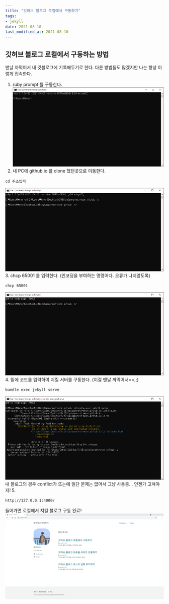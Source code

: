 ```yaml
---
title: "깃허브 블로그 로컬에서 구동하기"
tags: 
- jekyll
date: 2021-08-10
last_modified_at: 2021-08-10
---
```



## 깃허브 블로그 로컬에서 구동하는 방법

맨날 까먹어서 내 깃블로그에 기록해두기로 한다.
다른 방법들도 많겠지만 나는 항상 이렇게 접속한다.

1. ruby prompt 를 구동한다.
![img](/image/local_1.png)
2. 내 PC에 github.io 를 clone 했던곳으로 이동한다.
```
cd 주소입력
```
![img](/image/local_2.png)
3. chcp 65001 를 입력한다. (인코딩을 부여하는 명령어다. 오류가 나지않도록)
```
chcp 65001
```
![img](/image/local_3.png)
4. 밑에 코드를 입력하여 지킬 서버를 구동한다. (이걸 맨날 까먹어서==;;)
```
bundle exec jekyll serve
```
![img](/image/local_4.png)
내 블로그의 경우 conflict가 뜨는에 일단 문제는 없어서 그냥 사용중... 언젠가 고쳐야지!
5. 
```
http://127.0.0.1:4000/
``` 
들어가면 로컬에서 지킬 블로그 구동 완료!
![img](/image/local_5.png)

